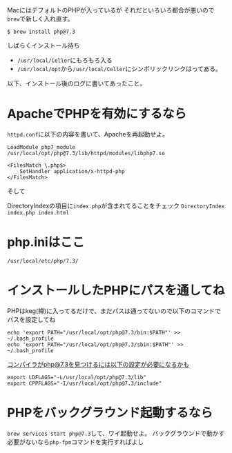 MacにはデフォルトのPHPが入っているが
それだといろいろ都合が悪いので`brew`で新しく入れ直す。


```
$ brew install php@7.3
```

しばらくインストール待ち

- `/usr/local/Celler`にもろもろ入る
- `/usr/local/opt`から`/usr/local/Celler`にシンボリックリンクはってある。

以下、インストール後のログに書いてあったこと。

# ApacheでPHPを有効にするなら

`httpd.conf`に以下の内容を書いて、Apacheを再起動せよ。

```
LoadModule php7_module /usr/local/opt/php@7.3/lib/httpd/modules/libphp7.so

<FilesMatch \.php$>
    SetHandler application/x-httpd-php
</FilesMatch>
```

そして

DirectoryIndexの項目に`index.php`が含まれてることをチェック
`DirectoryIndex index.php index.html`

# php.iniはここ
`/usr/local/etc/php/7.3/`

# インストールしたPHPにパスを通してね
PHPはkeg(樽)に入ってるだけで、まだパスは通ってないので以下のコマンドでパスを設定してね

```
echo 'export PATH="/usr/local/opt/php@7.3/bin:$PATH"' >> ~/.bash_profile
echo 'export PATH="/usr/local/opt/php@7.3/sbin:$PATH"' >> ~/.bash_profile
```
  
コンパイラがphp@7.3を見つけるには以下の設定が必要になるかも
 
```
export LDFLAGS="-L/usr/local/opt/php@7.3/lib"
export CPPFLAGS="-I/usr/local/opt/php@7.3/include"
```

# PHPをバックグラウンド起動するなら
`brew services start php@7.3`して、ワイ起動せよ。
バックグラウンドで動かす必要がないなら`php-fpm`コマンドを実行すればよし
